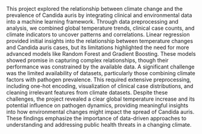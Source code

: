 This project explored the relationship between climate change and the prevalence of Candida auris by integrating clinical and environmental data into a machine learning framework. Through data preprocessing and analysis, we combined global temperature trends, clinical case counts, and climate indicators to uncover patterns and correlations. Linear regression provided initial insights into the relationship between temperature changes and Candida auris cases, but its limitations highlighted the need for more advanced models like Random Forest and Gradient Boosting. These models showed promise in capturing complex relationships, though their performance was constrained by the available data.
A significant challenge was the limited availability of datasets, particularly those combining climate factors with pathogen prevalence. This required extensive preprocessing, including one-hot encoding, visualization of clinical case distributions, and cleaning irrelevant features from climate datasets. Despite these challenges, the project revealed a clear global temperature increase and its potential influence on pathogen dynamics, providing meaningful insights into how environmental changes might impact the spread of Candida auris. These findings emphasize the importance of data-driven approaches to understanding and addressing public health threats in a changing climate.
